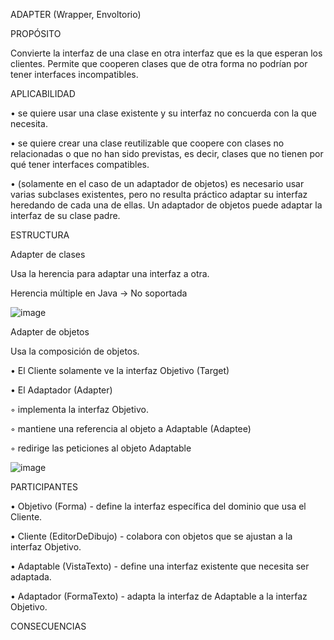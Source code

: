 ADAPTER (Wrapper, Envoltorio)

PROPÓSITO

Convierte la interfaz de una clase en otra interfaz que es la que esperan los clientes. Permite que cooperen clases que de otra forma no podrían por tener interfaces incompatibles.


APLICABILIDAD

• se quiere usar una clase existente y su interfaz no concuerda con la que necesita.

• se quiere crear una clase reutilizable que coopere con clases no relacionadas o que no han sido previstas, es decir, clases que no tienen por qué tener interfaces compatibles.

• (solamente en el caso de un adaptador de objetos) es necesario usar varias subclases existentes, pero no resulta práctico adaptar su interfaz heredando de cada una de ellas. Un adaptador de objetos puede adaptar la interfaz de su clase padre.



ESTRUCTURA

Adapter de clases

Usa la herencia para adaptar una interfaz a otra.

Herencia múltiple en Java → No soportada

![image](https://user-images.githubusercontent.com/52029674/198878191-28801754-47f4-4924-ac7d-3a43d708600f.png)

Adapter de objetos

Usa la composición de objetos.

• El Cliente solamente ve la interfaz Objetivo (Target)

• El Adaptador (Adapter)

◦ implementa la interfaz Objetivo.

◦ mantiene una referencia al objeto a Adaptable (Adaptee)

◦ redirige las peticiones al objeto Adaptable

![image](https://user-images.githubusercontent.com/52029674/198878204-bd5835b5-7c12-42da-a975-4de612380b80.png)


PARTICIPANTES

• Objetivo (Forma) - define la interfaz específica del dominio que usa el Cliente.

• Cliente (EditorDeDibujo) - colabora con objetos que se ajustan a la interfaz Objetivo.

• Adaptable (VistaTexto) - define una interfaz existente que necesita ser adaptada.

• Adaptador (FormaTexto) - adapta la interfaz de Adaptable a la interfaz Objetivo.



CONSECUENCIAS

